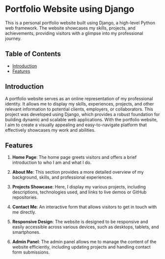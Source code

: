 # Portfolio Website using Django

This is a personal portfolio website built using Django, a high-level Python web framework. The website showcases my skills, projects, and achievements, providing visitors with a glimpse into my professional journey.

## Table of Contents
- [Introduction](#introduction)
- [Features](#features)

## Introduction

A portfolio website serves as an online representation of my professional identity. It allows me to display my skills, experiences, projects, and other relevant information to potential clients, employers, or collaborators. This project was developed using Django, which provides a robust foundation for building dynamic and scalable web applications. With the portfolio website, I aim to create a visually appealing and easy-to-navigate platform that effectively showcases my work and abilities.

## Features

1. **Home Page**: The home page greets visitors and offers a brief introduction to who I am and what I do.

2. **About Me**: This section provides a more detailed overview of my background, skills, and professional experiences.

3. **Projects Showcase**: Here, I display my various projects, including descriptions, technologies used, and links to live demos or GitHub repositories.

4. **Contact Me**: An interactive form that allows visitors to get in touch with me directly.

5. **Responsive Design**: The website is designed to be responsive and easily accessible across various devices, such as desktops, tablets, and smartphones.

6. **Admin Panel**: The admin panel allows me to manage the content of the website efficiently, including updating projects and handling contact form submissions.
